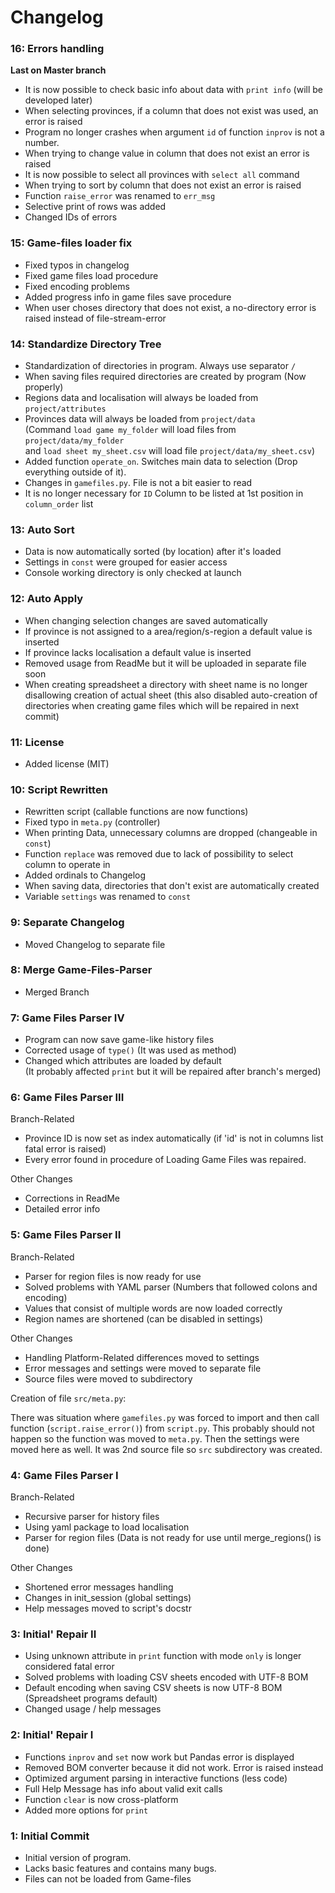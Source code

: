 # Changelog

### 16: Errors handling
**Last on Master branch**
- It is now possible to check basic info about data with `print info` (will be developed later)
- When selecting provinces, if a column that does not exist was used, an error is raised
- Program no longer crashes when argument `id` of function `inprov` is not a number.
- When trying to change value in column that does not exist an error is raised
- It is now possible to select all provinces with `select all` command
- When trying to sort by column that does not exist an error is raised
- Function `raise_error` was renamed to `err_msg`
- Selective print of rows was added
- Changed IDs of errors



### 15: Game-files loader fix
- Fixed typos in changelog
- Fixed game files load procedure
- Fixed encoding problems
- Added progress info in game files save procedure
- When user choses directory that does not exist, a no-directory error is raised instead of file-stream-error



### 14: Standardize Directory Tree
- Standardization of directories in program. Always use separator `/`
- When saving files required directories are created by program (Now properly)
- Regions data and localisation will always be loaded from `project/attributes`
- Provinces data will always be loaded from `project/data`  
    (Command `load game my_folder` will load files from `project/data/my_folder`  
    and `load sheet my_sheet.csv` will load file `project/data/my_sheet.csv`)  
- Added function `operate_on`. Switches main data to selection (Drop everything outside of it).
- Changes in `gamefiles.py`. File is not a bit easier to read
- It is no longer necessary for `ID` Column to be listed at 1st position in `column_order` list



### 13: Auto Sort
- Data is now automatically sorted (by location) after it's loaded
- Settings in `const` were grouped for easier access
- Console working directory is only checked at launch



### 12: Auto Apply
- When changing selection changes are saved automatically
- If province is not assigned to a area/region/s-region a default value is inserted
- If province lacks localisation a default value is inserted
- Removed usage from ReadMe but it will be uploaded in separate file soon
- When creating spreadsheet a directory with sheet name is no longer disallowing creation of actual sheet (this also disabled auto-creation of directories when creating game files which will be repaired in next commit)



### 11: License
- Added license (MIT)



### 10: Script Rewritten
- Rewritten script (callable functions are now functions)
- Fixed typo in `meta.py` (controller)
- When printing Data, unnecessary columns are dropped (changeable in `const`)
- Function `replace` was removed due to lack of possibility to select column to operate in
- Added ordinals to Changelog
- When saving data, directories that don't exist are automatically created
- Variable `settings` was renamed to `const`



### 9: Separate Changelog
- Moved Changelog to separate file



### 8: Merge Game-Files-Parser
- Merged Branch



### 7: Game Files Parser IV
- Program can now save game-like history files
- Corrected usage of `type()` (It was used as method)
- Changed which attributes are loaded by default  
(It probably affected `print` but it will be repaired after branch's merged)



### 6: Game Files Parser III
Branch-Related
- Province ID is now set as index automatically (if 'id' is not in columns list fatal error is raised)
- Every error found in procedure of Loading Game Files was repaired.

Other Changes
- Corrections in ReadMe
- Detailed error info



### 5: Game Files Parser II
Branch-Related
- Parser for region files is now ready for use
- Solved problems with YAML parser (Numbers that followed colons and encoding)
- Values that consist of multiple words are now loaded correctly
- Region names are shortened (can be disabled in settings)

Other Changes
- Handling Platform-Related differences moved to settings
- Error messages and settings were moved to separate file
- Source files were moved to subdirectory

Creation of file `src/meta.py`:

There was situation where `gamefiles.py` was forced to import and then call function (`script.raise_error()`) from `script.py`. This probably should not happen so the function was moved to `meta.py`. Then the settings were moved here as well. It was 2nd source file so `src` subdirectory was created.



### 4: Game Files Parser I
Branch-Related
- Recursive parser for history files
- Using yaml package to load localisation
- Parser for region files (Data is not ready for use until merge_regions() is done)

Other Changes
- Shortened error messages handling
- Changes in init_session (global settings)
- Help messages moved to script's docstr



### 3: Initial' Repair II
- Using unknown attribute in `print` function with mode `only` is longer considered fatal error
- Solved problems with loading CSV sheets encoded with UTF-8 BOM
- Default encoding when saving CSV sheets is now UTF-8 BOM (Spreadsheet programs default)
- Changed usage / help messages



### 2: Initial' Repair I
- Functions `inprov` and `set` now work but Pandas error is displayed
- Removed BOM converter because it did not work. Error is raised instead
- Optimized argument parsing in interactive functions (less code)
- Full Help Message has info about valid exit calls
- Function `clear` is now cross-platform
- Added more options for `print`



### 1: Initial Commit
- Initial version of program.
- Lacks basic features and contains many bugs.
- Files can not be loaded from Game-files
